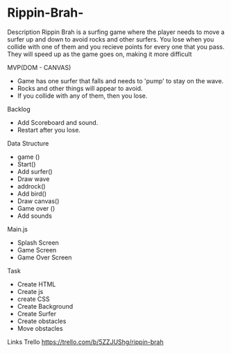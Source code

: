 # Rippin-Brah-

Description
Rippin Brah is a surfing game where the player needs to move a surfer up and down to avoid rocks and other surfers. You lose when you collide with one of them and you recieve points for every one that you pass. They will speed up as the game goes on, making it more difficult

MVP(DOM - CANVAS)
- Game has one surfer that falls and needs to 'pump' to stay on the wave.
- Rocks and other things will appear to avoid.
- If you collide with any of them,  then you lose.

Backlog
- Add Scoreboard and sound.
- Restart after you lose.

Data Structure
- game ()
- Start()
- Add surfer()
- Draw wave
- addrock()
- Add bird()
- Draw canvas()
- Game over ()
- Add sounds

Main.js
- Splash Screen
- Game Screen
- Game Over Screen

Task
- Create HTML
- Create js
- create CSS
- Create Background
- Create Surfer
- Create obstacles
- Move obstacles

Links
Trello
https://trello.com/b/5ZZJUShg/rippin-brah


